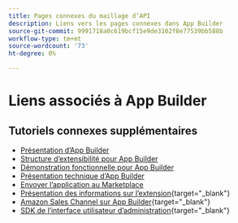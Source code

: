 ```yaml
---
title: Pages connexes du maillage d’API
description: Liens vers les pages connexes dans App Builder
source-git-commit: 9991718a0c619bcf15e9de3102f8e77539bb588b
workflow-type: tm+mt
source-wordcount: '73'
ht-degree: 0%

---
```


# Liens associés à App Builder

## Tutoriels connexes supplémentaires

* [Présentation d’App Builder](../app-builder/introduction-to-app-builder.md)
* [Structure d’extensibilité pour App Builder](../app-builder/extensibility-framework-commerce-eventing.md)
* [Démonstration fonctionnelle pour App Builder](../app-builder/app-builder-functional-demonstration.md)
* [Présentation technique d’App Builder](../app-builder/app-builder-technical-overview.md)
* [Envoyer l’application au Marketplace](../app-builder/submit-app-process.md)
* [Présentation des informations sur l’extension](https://developer.adobe.com/commerce/marketplace/guides/sellers/extension-information/){target="_blank"}
* [Amazon Sales Channel sur App Builder](https://developer.adobe.com/commerce/extensibility/amazon-sales-channel/){target="_blank"}
* [SDK de l’interface utilisateur d’administration](https://developer.adobe.com/commerce/extensibility/admin-ui-sdk/){target="_blank"}
